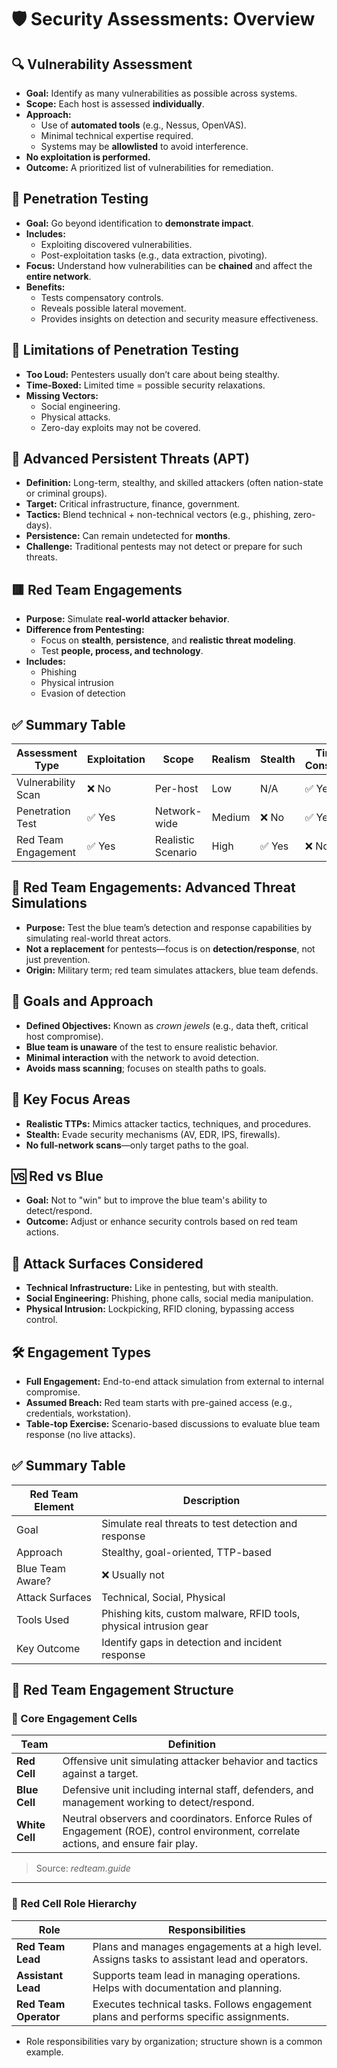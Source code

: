 # 🛡️ Security Assessments: Overview
## 🔍 Vulnerability Assessment
- **Goal:** Identify as many vulnerabilities as possible across systems.
- **Scope:** Each host is assessed **individually**.
- **Approach:**
  - Use of **automated tools** (e.g., Nessus, OpenVAS).
  - Minimal technical expertise required.
  - Systems may be **allowlisted** to avoid interference.
- **No exploitation is performed.**
- **Outcome:** A prioritized list of vulnerabilities for remediation.
## 🧪 Penetration Testing
- **Goal:** Go beyond identification to **demonstrate impact**.
- **Includes:**
  - Exploiting discovered vulnerabilities.
  - Post-exploitation tasks (e.g., data extraction, pivoting).
- **Focus:** Understand how vulnerabilities can be **chained** and affect the **entire network**.
- **Benefits:**
  - Tests compensatory controls.
  - Reveals possible lateral movement.
  - Provides insights on detection and security measure effectiveness.
## 🚨 Limitations of Penetration Testing
- **Too Loud:** Pentesters usually don’t care about being stealthy.
- **Time-Boxed:** Limited time = possible security relaxations.
- **Missing Vectors:**
  - Social engineering.
  - Physical attacks.
  - Zero-day exploits may not be covered.
## 👤 Advanced Persistent Threats (APT)
- **Definition:** Long-term, stealthy, and skilled attackers (often nation-state or criminal groups).
- **Target:** Critical infrastructure, finance, government.
- **Tactics:** Blend technical + non-technical vectors (e.g., phishing, zero-days).
- **Persistence:** Can remain undetected for **months**.
- **Challenge:** Traditional pentests may not detect or prepare for such threats.
## 🟥 Red Team Engagements
- **Purpose:** Simulate **real-world attacker behavior**.
- **Difference from Pentesting:**
  - Focus on **stealth**, **persistence**, and **realistic threat modeling**.
  - Test **people, process, and technology**.
- **Includes:**
  - Phishing
  - Physical intrusion
  - Evasion of detection
## ✅ Summary Table
| Assessment Type       | Exploitation | Scope             | Realism | Stealth | Time-Conscious |
|-----------------------|--------------|-------------------|---------|---------|----------------|
| Vulnerability Scan    | ❌ No         | Per-host          | Low     | N/A     | ✅ Yes         |
| Penetration Test      | ✅ Yes        | Network-wide      | Medium  | ❌ No    | ✅ Yes         |
| Red Team Engagement   | ✅ Yes        | Realistic Scenario| High    | ✅ Yes  | ❌ No          |
## 🔴 Red Team Engagements: Advanced Threat Simulations
- **Purpose:** Test the blue team’s detection and response capabilities by simulating real-world threat actors.
- **Not a replacement** for pentests—focus is on **detection/response**, not just prevention.
- **Origin:** Military term; red team simulates attackers, blue team defends.

## 🎯 Goals and Approach
- **Defined Objectives:** Known as *crown jewels* (e.g., data theft, critical host compromise).
- **Blue team is unaware** of the test to ensure realistic behavior.
- **Minimal interaction** with the network to avoid detection.
- **Avoids mass scanning**; focuses on stealth paths to goals.

## 🧠 Key Focus Areas
- **Realistic TTPs:** Mimics attacker tactics, techniques, and procedures.
- **Stealth:** Evade security mechanisms (AV, EDR, IPS, firewalls).
- **No full-network scans**—only target paths to the goal.

## 🆚 Red vs Blue
- **Goal:** Not to "win" but to improve the blue team's ability to detect/respond.
- **Outcome:** Adjust or enhance security controls based on red team actions.

## 🧩 Attack Surfaces Considered
- **Technical Infrastructure:** Like in pentesting, but with stealth.
- **Social Engineering:** Phishing, phone calls, social media manipulation.
- **Physical Intrusion:** Lockpicking, RFID cloning, bypassing access control.

## 🛠️ Engagement Types
- **Full Engagement:** End-to-end attack simulation from external to internal compromise.
- **Assumed Breach:** Red team starts with pre-gained access (e.g., credentials, workstation).
- **Table-top Exercise:** Scenario-based discussions to evaluate blue team response (no live attacks).

## ✅ Summary Table
| Red Team Element       | Description                                                       |
|------------------------|-------------------------------------------------------------------|
| Goal                   | Simulate real threats to test detection and response              |
| Approach               | Stealthy, goal-oriented, TTP-based                                |
| Blue Team Aware?       | ❌ Usually not                                                    |
| Attack Surfaces        | Technical, Social, Physical                                       |
| Tools Used             | Phishing kits, custom malware, RFID tools, physical intrusion gear|
| Key Outcome            | Identify gaps in detection and incident response                  |

## 👥 Red Team Engagement Structure

### 🔄 Core Engagement Cells
| Team       | Definition |
|------------|------------|
| **Red Cell**  | Offensive unit simulating attacker behavior and tactics against a target. |
| **Blue Cell** | Defensive unit including internal staff, defenders, and management working to detect/respond. |
| **White Cell**| Neutral observers and coordinators. Enforce Rules of Engagement (ROE), control environment, correlate actions, and ensure fair play. |

> Source: *redteam.guide*

---

### 🔴 Red Cell Role Hierarchy

| Role                  | Responsibilities                                                                              |
| --------------------- | --------------------------------------------------------------------------------------------- |
| **Red Team Lead**     | Plans and manages engagements at a high level. Assigns tasks to assistant lead and operators. |
| **Assistant Lead**    | Supports team lead in managing operations. Helps with documentation and planning.             |
| **Red Team Operator** | Executes technical tasks. Follows engagement plans and performs specific assignments.         |

- Role responsibilities vary by organization; structure shown is a common example.
